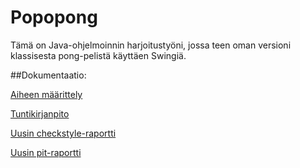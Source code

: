 # Popopong

Tämä on Java-ohjelmoinnin harjoitustyöni, jossa teen oman versioni klassisesta pong-pelistä käyttäen Swingiä.

##Dokumentaatio:

[Aiheen määrittely](https://github.com/irenenikk/Popopong/blob/master/dokumentaatio/aiheenKuvausJaRakenne.md)

[Tuntikirjanpito](https://github.com/irenenikk/Popopong/blob/master/dokumentaatio/tuntikirjanpito.md)

[Uusin checkstyle-raportti](https://htmlpreview.github.io/?https://github.com/irenenikk/Popopong/blob/master/dokumentaatio/checkstyle-raportti/checkstyle.html)

[Uusin pit-raportti](https://htmlpreview.github.io/?https://github.com/irenenikk/Popopong/blob/master/dokumentaatio/pit-raportti/201702101758/index.html)
